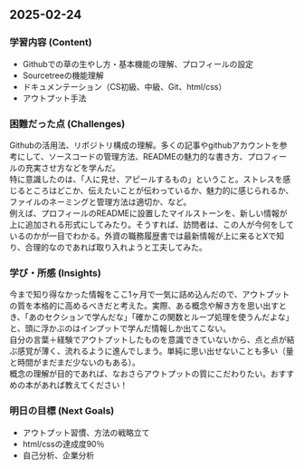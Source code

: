## 2025-02-24

### 学習内容 (Content)
- Githubでの草の生やし方・基本機能の理解、プロフィールの設定
- Sourcetreeの機能理解
- ドキュメンテーション（CS初級、中級、Git、html/css）
- アウトプット手法

### 困難だった点 (Challenges)
Githubの活用法、リポジトリ構成の理解。多くの記事やgithubアカウントを参考にして、ソースコードの管理方法、READMEの魅力的な書き方、プロフィールの充実させ方などを学んだ。</br>
特に意識したのは、「人に見せ、アピールするもの」ということ。ストレスを感じるところはどこか、伝えたいことが伝わっているか、魅力的に感じられるか、ファイルのネーミングと管理方法は適切か、など。</br>
例えば、プロフィールのREADMEに設置したマイルストーンを、新しい情報が上に追加される形式にしてみたり。そうすれば、訪問者は、この人が今何をしているのかが一目でわかる。外資の職務履歴書では最新情報が上に来るとXで知り、合理的なのであれば取り入れようと工夫してみた。

### 学び・所感 (Insights)
今まで知り得なかった情報をここ1ヶ月で一気に詰め込んだので、アウトプットの質を本格的に高めるべきだと考えた。実際、ある概念や解き方を思い出すとき、「あのセクションで学んだな」「確かこの関数とループ処理を使うんだよな」と、頭に浮かぶのはインプットで学んだ情報しか出てこない。</br>
自分の言葉＋経験でアウトプットしたものを意識できていないから、点と点が結ぶ感覚が薄く、流れるように進んでしまう。単純に思い出せないことも多い（量と時間がまだまだ少ないのもある）。</br>
概念の理解が目的であれば、なおさらアウトプットの質にこだわりたい。おすすめの本があれば教えてください！

### 明日の目標 (Next Goals)
- アウトプット習慣、方法の戦略立て
- html/cssの達成度90％
- 自己分析、企業分析

